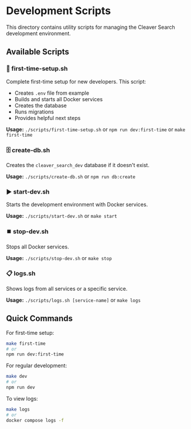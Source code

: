 # Development Scripts

This directory contains utility scripts for managing the Cleaver Search development environment.

## Available Scripts

### 🚀 first-time-setup.sh
Complete first-time setup for new developers. This script:
- Creates `.env` file from example
- Builds and starts all Docker services
- Creates the database
- Runs migrations
- Provides helpful next steps

**Usage:** `./scripts/first-time-setup.sh` or `npm run dev:first-time` or `make first-time`

### 🗄️ create-db.sh
Creates the `cleaver_search_dev` database if it doesn't exist.

**Usage:** `./scripts/create-db.sh` or `npm run db:create`

### ▶️ start-dev.sh
Starts the development environment with Docker services.

**Usage:** `./scripts/start-dev.sh` or `make start`

### ⏹️ stop-dev.sh
Stops all Docker services.

**Usage:** `./scripts/stop-dev.sh` or `make stop`

### 📋 logs.sh
Shows logs from all services or a specific service.

**Usage:** `./scripts/logs.sh [service-name]` or `make logs`

## Quick Commands

For first-time setup:
```bash
make first-time
# or
npm run dev:first-time
```

For regular development:
```bash
make dev
# or
npm run dev
```

To view logs:
```bash
make logs
# or
docker compose logs -f
``` 